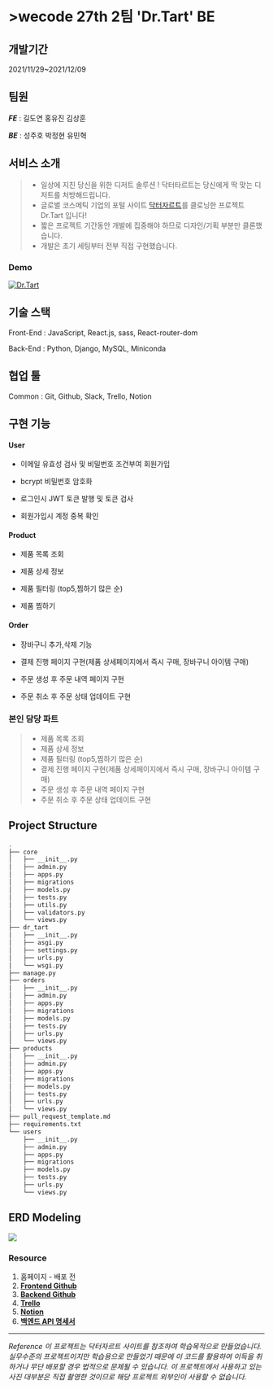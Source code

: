 # >wecode 27th 2팀 'Dr.Tart' BE
 
## 개발기간 
2021/11/29~2021/12/09


## 팀원
 
**_FE_** : 길도연 홍유진 김상훈




**_BE_** : 성주호 박정현 유민혁




 
## 서비스 소개
 
> - 일상에 지친 당신을 위한 디저트 솔루션 ! 닥터타르트는 당신에게 딱 맞는 디저트를 처방해드립니다.
> - 글로벌 코스메틱 기업의 포털 사이트 [닥터자르트](www.drjart.co.kr/)를 클로닝한 프로젝트 Dr.Tart 입니다!
> - 짧은 프로젝트 기간동안 개발에 집중해야 하므로 디자인/기획 부분만 클론했습니다.
> - 개발은 초기 세팅부터 전부 직접 구현했습니다.
 



### Demo
[![Dr.Tart](http://img.youtube.com/vi/ofcgg-3-B28/0.jpg)](https://youtu.be/ofcgg-3-B28)




## 기술 스택
 
Front-End : JavaScript, React.js, sass, React-router-dom 


 
Back-End : Python, Django, MySQL, Miniconda 


 
## 협업 툴
Common : Git, Github, Slack, Trello, Notion





## 구현 기능 




#### User



* 이메일 유효성 검사 및 비밀번호 조건부여 회원가입



* bcrypt 비밀번호 암호화



* 로그인시 JWT 토큰 발행 및 토큰 검사



* 회원가입시 계정 중복 확인 
 
 
 
#### Product



* 제품 목록 조회



* 제품 상세 정보



* 제품 필터링 (top5,찜하기 많은 순)



* 제품 찜하기 


 
#### Order



* 장바구니 추가,삭제 기능



* 결제 진행 페이지 구현(제품 상세페이지에서 즉시 구매, 장바구니 아이템 구매)



* 주문 생성 후 주문 내역 페이지 구현



* 주문 취소 후 주문 상태 업데이트 구현




### 본인 담당 파트
> - 제품 목록 조회
> - 제품 상세 정보
> - 제품 필터링 (top5,찜하기 많은 순)
> - 결제 진행 페이지 구현(제품 상세페이지에서 즉시 구매, 장바구니 아이템 구매)
> - 주문 생성 후 주문 내역 페이지 구현
> - 주문 취소 후 주문 상태 업데이트 구현




## Project Structure
```bash
.
├── core
│   ├── __init__.py
│   ├── admin.py
│   ├── apps.py
│   ├── migrations
│   ├── models.py
│   ├── tests.py
│   ├── utils.py
│   ├── validators.py
│   └── views.py
├── dr_tart
│   ├── __init__.py
│   ├── asgi.py
│   ├── settings.py
│   ├── urls.py
│   └── wsgi.py
├── manage.py
├── orders
│   ├── __init__.py
│   ├── admin.py
│   ├── apps.py
│   ├── migrations
│   ├── models.py
│   ├── tests.py
│   ├── urls.py
│   └── views.py
├── products
│   ├── __init__.py
│   ├── admin.py
│   ├── apps.py
│   ├── migrations
│   ├── models.py
│   ├── tests.py
│   ├── urls.py
│   └── views.py
├── pull_request_template.md
├── requirements.txt
└── users
    ├── __init__.py
    ├── admin.py
    ├── apps.py
    ├── migrations
    ├── models.py
    ├── tests.py
    ├── urls.py
    └── views.py
```



## ERD Modeling
![](https://haileysbucket.s3.ap-northeast-2.amazonaws.com/Screen+Shot+2022-03-15+at+1.55.21+PM.png)





### Resource


1. 홈페이지 - 배포 전
2. **[Frontend Github](https://github.com/wecode-bootcamp-korea/27-1st-DrTart-frontend)**
3. **[Backend Github](https://github.com/wecode-bootcamp-korea/27-1st-DrTart-backend)**
4. **[Trello](https://trello.com/b/dFkizfeW/%EB%8B%A5%ED%84%B0-%ED%83%80%EB%A5%B4%ED%8A%B8)**
5. **[Notion](https://flint-vulture-659.notion.site/Dr-Tart-3b4e438bb0804ee3bfba830b111c2942)**
6. **[백엔드 API 명세서](https://docs.google.com/spreadsheets/d/1n2_Wbt1LcQuaXMw_rSI5OrGETkpUJidcoyRMXQbgb3w/edit#gid=0)**


- - -






 
_Reference 이 프로젝트는 닥터자르트 사이트를 참조하여 학습목적으로 만들었습니다. 
실무수준의 프로젝트이지만 학습용으로 만들었기 때문에 이 코드를 활용하여 이득을 취하거나 무단 배포할 경우 법적으로 문제될 수 있습니다. 
이 프로젝트에서 사용하고 있는 사진 대부분은 직접 촬영한 것이므로 해당 프로젝트 외부인이 사용할 수 없습니다._




